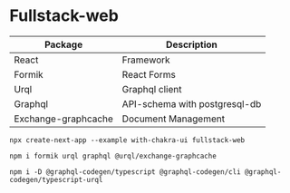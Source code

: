 # Fullstack-web

| Package             | Description                   |
| ------------------- | ----------------------------- |
| React               | Framework                     |
| Formik              | React Forms                   |
| Urql                | Graphql client                |
| Graphql             | API-schema with postgresql-db |
| Exchange-graphcache | Document Management           |

`npx create-next-app --example with-chakra-ui fullstack-web`

`npm i formik urql graphql @urql/exchange-graphcache`

`npm i -D @graphql-codegen/typescript @graphql-codegen/cli @graphql-codegen/typescript-urql`
